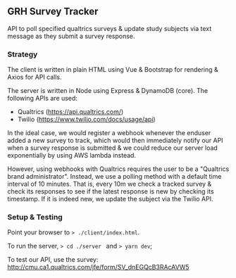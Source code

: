 ## GRH Survey Tracker
API to poll specified qualtrics surveys & update study subjects via text message as they submit a survey response.

### Strategy
The client is written in plain HTML using Vue & Bootstrap for rendering & Axios for API calls.

The server is written in Node using Express & DynamoDB (core). The following APIs are used:
- Qualtrics (https://api.qualtrics.com/)
- Twilio (https://www.twilio.com/docs/usage/api)

In the ideal case, we would register a webhook whenever the enduser added a new survey to track, which would then immediately notify our API when a survey response is submitted & we could reduce our server load exponentially by using AWS lambda instead.

However, using webhooks with Qualtrics requires the user to be a "Qualtrics brand administrator". Instead, we use a polling method with a default time interval of 10 minutes. That is, every 10m we check a tracked survey & check its responses to see if the latest response is new by checking its timestamp. If it is indeed new, we update the subject via the Twilio API.

### Setup & Testing
Point your browser to `> ./client/index.html`.

To run the server, `> cd ./server ` and `> yarn dev`;

To test our API, use the survey:
http://cmu.ca1.qualtrics.com/jfe/form/SV_dnEGQcB3RAcAVW5